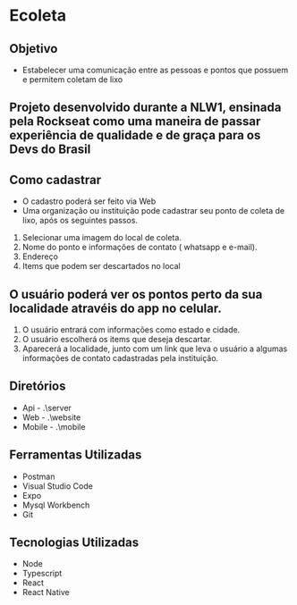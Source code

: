  # Ecoleta 
 ## Objetivo 
 - Estabelecer uma comunicação entre as pessoas e pontos que possuem e permitem coletam de lixo
 ## Projeto desenvolvido durante a NLW1, ensinada pela Rockseat como uma maneira de passar experiência de qualidade e de graça para os Devs do Brasil
 ## Como cadastrar 
 - O cadastro poderá ser feito via Web 
 - Uma organização ou instituição pode cadastrar seu ponto de coleta de lixo, após os seguintes passos.
  1. Selecionar uma imagem do local de coleta.
  2. Nome do ponto e informações de contato ( whatsapp e e-mail).
  3. Endereço 
  4. Items que podem ser descartados no local
  
  ## O usuário poderá ver os pontos perto da sua localidade atravéis do app no celular.
   1. O usuário entrará com informações como estado e cidade.
   2. O usuário escolherá os items que deseja descartar.
   3. Aparecerá a localidade, junto com um link que leva o usuário a algumas informações de contato cadastradas pela instituição.
  
  ## Diretórios
  - Api - .\server
  - Web - .\website
  - Mobile - .\mobile
  
  ## Ferramentas Utilizadas
  - Postman 
  - Visual Studio Code
  - Expo
  - Mysql Workbench
  - Git


## Tecnologias Utilizadas
- Node
- Typescript
- React
- React Native
